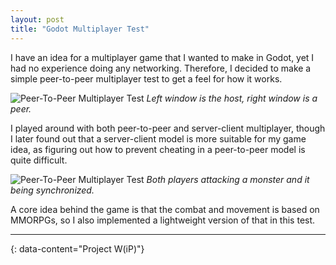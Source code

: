 ```yaml
---
layout: post
title: "Godot Multiplayer Test"
---
```


I have an idea for a multiplayer game that I wanted to make in Godot, yet I had no experience doing
any networking. Therefore, I decided to make a simple peer-to-peer multiplayer test to get a feel
for how it works.

![Peer-To-Peer Multiplayer Test](/assets/images/peer-to-peer-multiplayer-test.png)
*Left window is the host, right window is a peer.*

I played around with both peer-to-peer and server-client multiplayer, though I later found out that
a server-client model is more suitable for my game idea, as figuring out how to prevent cheating in
a peer-to-peer model is quite difficult.

![Peer-To-Peer Multiplayer Test](/assets/images/peer-to-peer-multiplayer-test-2.png)
*Both players attacking a monster and it being synchronized.*

A core idea behind the game is that the combat and movement is based on MMORPGs, so I also
implemented a lightweight version of that in this test.

---
{: data-content="Project W(iP)"}
